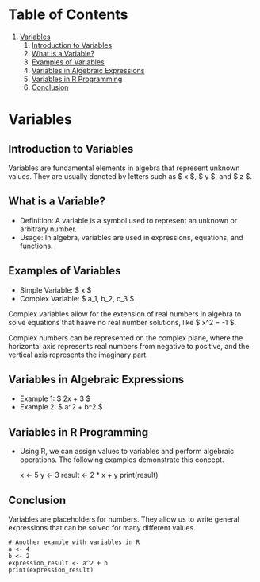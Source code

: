 
# Table of Contents

1.  [Variables](#org0ee8044)
    1.  [Introduction to Variables](#org38f5518)
    2.  [What is a Variable?](#orgaad932b)
    3.  [Examples of Variables](#org6502640)
    4.  [Variables in Algebraic Expressions](#orgf5c9bde)
    5.  [Variables in R Programming](#org67a5680)
    6.  [Conclusion](#org6ee7b0c)


<a id="org0ee8044"></a>

# Variables


<a id="org38f5518"></a>

## Introduction to Variables

Variables are fundamental elements in algebra that represent unknown values. They are usually denoted by letters such as $ x $, $ y $, and $ z $.


<a id="orgaad932b"></a>

## What is a Variable?

-   Definition: A variable is a symbol used to represent an unknown or arbitrary number.
-   Usage: In algebra, variables are used in expressions, equations, and functions.


<a id="org6502640"></a>

## Examples of Variables

-   Simple Variable: $ x $
-   Complex Variable: $ a_1, b_2, c_3 $

Complex variables allow for the extension of real numbers in algebra to solve equations that haave no real number solutions, like $ x^2 = -1 $.

Complex numbers can be represented on the complex plane, where the horizontal axis represents real numbers from negative to positive, and the vertical axis represents the imaginary part.


<a id="orgf5c9bde"></a>

## Variables in Algebraic Expressions

-   Example 1: $ 2x + 3 $
-   Example 2: $ a^2 + b^2 $


<a id="org67a5680"></a>

## Variables in R Programming

-   Using R, we can assign values to variables and perform algebraic operations. The following examples demonstrate this concept.

    x <- 5
    y <- 3
    result <- 2 * x + y
    print(result)


<a id="org6ee7b0c"></a>

## Conclusion

Variables are placeholders for numbers. They allow us to write general expressions that can be solved for many different values.

    # Another example with variables in R
    a <- 4
    b <- 2
    expression_result <- a^2 + b
    print(expression_result)

